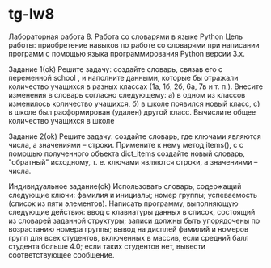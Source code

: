 # tg-lw8
Лабораторная работа 8. Работа со словарями в языке Python
Цель работы: приобретение навыков по работе со словарями при написании программ с
помощью языка программирования Python версии 3.x.

Задание 1(ok)
Решите задачу: создайте словарь, связав его с переменной school , и наполните данными,
которые бы отражали количество учащихся в разных классах (1а, 1б, 2б, 6а, 7в и т. п.).
Внесите изменения в словарь согласно следующему: а) в одном из классов изменилось
количество учащихся, б) в школе появился новый класс, с) в школе был расформирован
(удален) другой класс. Вычислите общее количество учащихся в школе

Задание 2(ok)
Решите задачу: создайте словарь, где ключами являются числа, а значениями – строки.
Примените к нему метод items(), c с помощью полученного объекта dict_items создайте
новый словарь, "обратный" исходному, т. е. ключами являются строки, а значениями –
числа.

Индивидуальное задание(ok)
Использовать словарь, содержащий следующие ключи: фамилия и инициалы; номер
группы; успеваемость (список из пяти элементов). Написать программу, выполняющую
следующие действия: ввод с клавиатуры данных в список, состоящий из словарей заданной
структуры; записи должны быть упорядочены по возрастанию номера группы; вывод на
дисплей фамилий и номеров групп для всех студентов, включенных в массив, если средний
балл студента больше 4.0; если таких студентов нет, вывести соответствующее сообщение.